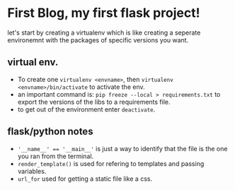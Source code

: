 # First Blog, my first flask project!

let's start by creating a virtualenv which is like creating a seperate environemnt with 
the packages of specific versions you want.

## virtual env.

- To create one `virtualenv <envname>`, then `virtualenv <envname>/bin/activate` to activate the env.
- an important command is: `pip freeze --local > requirements.txt`   to export the versions of the libs to a requirements file.
- to get out of the environment enter `deactivate`.

## flask/python notes

- `'__name__' == '__main__'` is just a way to identify that the file is the one you ran from the terminal.
- `render_template()` is used for refering to templates and passing variables.
- `url_for` used for getting a static file like a css.